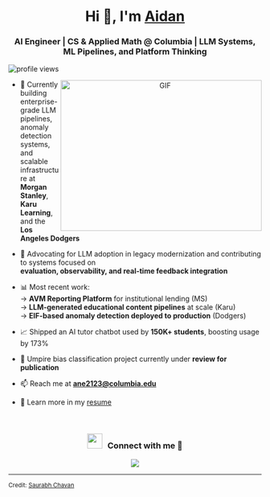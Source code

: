 <h1 align="center">Hi 👋, I'm <a href="https://github.com/AidanNEichman" target="blank">Aidan</a></h1>
<h3 align="center">AI Engineer | CS & Applied Math @ Columbia | LLM Systems, ML Pipelines, and Platform Thinking</h3>

<p align="left">
  <img src="https://komarev.com/ghpvc/?username=AidanNEichman&label=Profile%20views&color=0e75b6&style=flat" alt="profile views" />
</p>

<a target="_blank" align="center">
  <img align="right" height="300" width="400" alt="GIF" src="https://media.giphy.com/media/SWoSkN6DxTszqIKEqv/giphy.gif">
</a>

- 🔭 Currently building enterprise-grade LLM pipelines, anomaly detection systems, and scalable infrastructure at  
  <strong>Morgan Stanley</strong>, <strong>Karu Learning</strong>, and the <strong>Los Angeles Dodgers</strong>

- 🧠 Advocating for LLM adoption in legacy modernization and contributing to systems focused on  
  **evaluation, observability, and real-time feedback integration**

- 📊 Most recent work:  
  → **AVM Reporting Platform** for institutional lending (MS)  
  → **LLM-generated educational content pipelines** at scale (Karu)  
  → **EIF-based anomaly detection deployed to production** (Dodgers)

- 📈 Shipped an AI tutor chatbot used by **150K+ students**, boosting usage by 173%

- 🧪 Umpire bias classification project currently under **review for publication**

- 📫 Reach me at **ane2123@columbia.edu**

- 📄 Learn more in my <a href="[https://github.com/AidanNEichman/resume/raw/main/Aidan%20Eichman%20Resume%20(1).pdf](https://github.com/aidanneichman/resume/blob/main/Aidan%20Eichman%20Resume%20(2025).pdf)" target="blank">resume</a>

<br/>

<h3 align="center"><img src="https://media.giphy.com/media/iY8CRBdQXODJSCERIr/giphy.gif" width="30" height="30" style="margin-right: 10px;">Connect with me 🤝</h3>

<p align="center">
  <a target="_blank" href="https://www.linkedin.com/in/aidan-eichman/">
    <img src="https://img.icons8.com/doodle/40/000000/linkedin--v2.png">
  </a>
</p>

---

<sub>Credit: <a href="https://github.com/100rabhcsmc" target="blank">Saurabh Chavan</a></sub>
